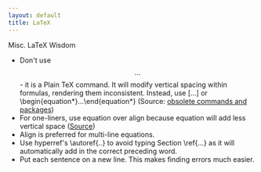 ```yaml
---
layout: default
title: LaTeX
---
```


Misc. LaTeX Wisdom

- Don't use $$...$$ - it is a Plain TeX command. It will modify vertical spacing within formulas, rendering them inconsistent. Instead, use \[...\] or \begin{equation\*}...\end{equation\*} (Source: [obsolete commands and packages](http://mirror.utexas.edu/ctan/info/l2tabu/english/l2tabuen.pdf))
- For one-liners, use equation over align because equation will add less vertical space ([Source](http://tex.stackexchange.com/questions/321/align-vs-equation))
- Align is preferred for multi-line equations.
- Use hyperref's \autoref{..} to avoid typing Section \ref{...} as it will automatically add in the correct preceding word.
- Put each sentence on a new line. This makes finding errors much easier.
